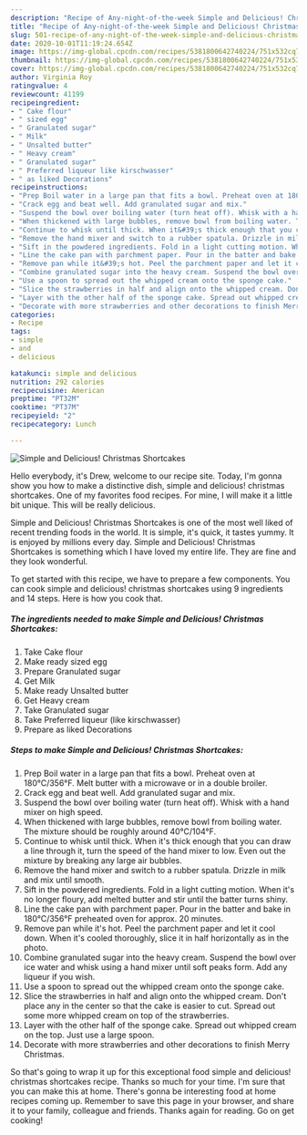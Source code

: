 ```yaml
---
description: "Recipe of Any-night-of-the-week Simple and Delicious! Christmas Shortcakes"
title: "Recipe of Any-night-of-the-week Simple and Delicious! Christmas Shortcakes"
slug: 501-recipe-of-any-night-of-the-week-simple-and-delicious-christmas-shortcakes
date: 2020-10-01T11:19:24.654Z
image: https://img-global.cpcdn.com/recipes/5381800642740224/751x532cq70/simple-and-delicious-christmas-shortcakes-recipe-main-photo.jpg
thumbnail: https://img-global.cpcdn.com/recipes/5381800642740224/751x532cq70/simple-and-delicious-christmas-shortcakes-recipe-main-photo.jpg
cover: https://img-global.cpcdn.com/recipes/5381800642740224/751x532cq70/simple-and-delicious-christmas-shortcakes-recipe-main-photo.jpg
author: Virginia Roy
ratingvalue: 4
reviewcount: 41199
recipeingredient:
- " Cake flour"
- " sized egg"
- " Granulated sugar"
- " Milk"
- " Unsalted butter"
- " Heavy cream"
- " Granulated sugar"
- " Preferred liqueur like kirschwasser"
- " as liked Decorations"
recipeinstructions:
- "Prep Boil water in a large pan that fits a bowl. Preheat oven at 180°C/356°F. Melt butter with a microwave or in a double broiler."
- "Crack egg and beat well. Add granulated sugar and mix."
- "Suspend the bowl over boiling water (turn heat off). Whisk with a hand mixer on high speed."
- "When thickened with large bubbles, remove bowl from boiling water. The mixture should be roughly around 40°C/104°F."
- "Continue to whisk until thick. When it&#39;s thick enough that you can draw a line through it, turn the speed of the hand mixer to low. Even out the mixture by breaking any large air bubbles."
- "Remove the hand mixer and switch to a rubber spatula. Drizzle in milk and mix until smooth."
- "Sift in the powdered ingredients. Fold in a light cutting motion. When it&#39;s no longer floury, add melted butter and stir until the batter turns shiny."
- "Line the cake pan with parchment paper. Pour in the batter and bake in 180°C/356°F preheated oven for approx. 20 minutes."
- "Remove pan while it&#39;s hot. Peel the parchment paper and let it cool down. When it&#39;s cooled thoroughly, slice it in half horizontally as in the photo."
- "Combine granulated sugar into the heavy cream. Suspend the bowl over ice water and whisk using a hand mixer until soft peaks form. Add any liqueur if you wish."
- "Use a spoon to spread out the whipped cream onto the sponge cake."
- "Slice the strawberries in half and align onto the whipped cream. Don&#39;t place any in the center so that the cake is easier to cut. Spread out some more whipped cream on top of the strawberries."
- "Layer with the other half of the sponge cake. Spread out whipped cream on the top. Just use a large spoon."
- "Decorate with more strawberries and other decorations to finish Merry Christmas."
categories:
- Recipe
tags:
- simple
- and
- delicious

katakunci: simple and delicious 
nutrition: 292 calories
recipecuisine: American
preptime: "PT32M"
cooktime: "PT37M"
recipeyield: "2"
recipecategory: Lunch

---
```



![Simple and Delicious! Christmas Shortcakes](https://img-global.cpcdn.com/recipes/5381800642740224/751x532cq70/simple-and-delicious-christmas-shortcakes-recipe-main-photo.jpg)

Hello everybody, it's Drew, welcome to our recipe site. Today, I'm gonna show you how to make a distinctive dish, simple and delicious! christmas shortcakes. One of my favorites food recipes. For mine, I will make it a little bit unique. This will be really delicious.

Simple and Delicious! Christmas Shortcakes is one of the most well liked of recent trending foods in the world. It is simple, it's quick, it tastes yummy. It is enjoyed by millions every day. Simple and Delicious! Christmas Shortcakes is something which I have loved my entire life. They are fine and they look wonderful.




To get started with this recipe, we have to prepare a few components. You can cook simple and delicious! christmas shortcakes using 9 ingredients and 14 steps. Here is how you cook that.

<!--inarticleads1-->

##### The ingredients needed to make Simple and Delicious! Christmas Shortcakes:

1. Take  Cake flour
1. Make ready  sized egg
1. Prepare  Granulated sugar
1. Get  Milk
1. Make ready  Unsalted butter
1. Get  Heavy cream
1. Take  Granulated sugar
1. Take  Preferred liqueur (like kirschwasser)
1. Prepare  as liked Decorations




<!--inarticleads2-->

##### Steps to make Simple and Delicious! Christmas Shortcakes:

1. Prep Boil water in a large pan that fits a bowl. Preheat oven at 180°C/356°F. Melt butter with a microwave or in a double broiler.
1. Crack egg and beat well. Add granulated sugar and mix.
1. Suspend the bowl over boiling water (turn heat off). Whisk with a hand mixer on high speed.
1. When thickened with large bubbles, remove bowl from boiling water. The mixture should be roughly around 40°C/104°F.
1. Continue to whisk until thick. When it&#39;s thick enough that you can draw a line through it, turn the speed of the hand mixer to low. Even out the mixture by breaking any large air bubbles.
1. Remove the hand mixer and switch to a rubber spatula. Drizzle in milk and mix until smooth.
1. Sift in the powdered ingredients. Fold in a light cutting motion. When it&#39;s no longer floury, add melted butter and stir until the batter turns shiny.
1. Line the cake pan with parchment paper. Pour in the batter and bake in 180°C/356°F preheated oven for approx. 20 minutes.
1. Remove pan while it&#39;s hot. Peel the parchment paper and let it cool down. When it&#39;s cooled thoroughly, slice it in half horizontally as in the photo.
1. Combine granulated sugar into the heavy cream. Suspend the bowl over ice water and whisk using a hand mixer until soft peaks form. Add any liqueur if you wish.
1. Use a spoon to spread out the whipped cream onto the sponge cake.
1. Slice the strawberries in half and align onto the whipped cream. Don&#39;t place any in the center so that the cake is easier to cut. Spread out some more whipped cream on top of the strawberries.
1. Layer with the other half of the sponge cake. Spread out whipped cream on the top. Just use a large spoon.
1. Decorate with more strawberries and other decorations to finish Merry Christmas.




So that's going to wrap it up for this exceptional food simple and delicious! christmas shortcakes recipe. Thanks so much for your time. I'm sure that you can make this at home. There's gonna be interesting food at home recipes coming up. Remember to save this page in your browser, and share it to your family, colleague and friends. Thanks again for reading. Go on get cooking!
